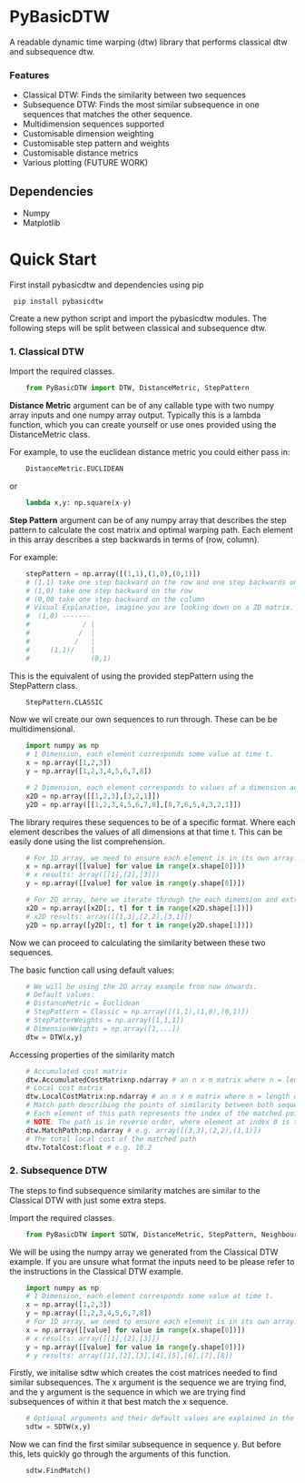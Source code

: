 # PyBasicDTW
A readable dynamic time warping (dtw) library that performs classical dtw and subsequence dtw.

### Features
- Classical DTW: Finds the similarity between two sequences
- Subsequence DTW: Finds the most similar subsequence in one sequences that matches the other sequence.
- Multidimension sequences supported
- Customisable dimension weighting
- Customisable step pattern and weights
- Customisable distance metrics
- Various plotting (FUTURE WORK)

## Dependencies
- Numpy
- Matplotlib

# Quick Start

First install pybasicdtw and dependencies using pip

```
 pip install pybasicdtw
```

Create a new python script and import the pybasicdtw modules. The following steps will be split between classical and subsequence dtw.

### 1. Classical DTW
Import the required classes.
``` python
    from PyBasicDTW import DTW, DistanceMetric, StepPattern
```
**Distance Metric** argument can be of any callable type with two numpy array inputs and one numpy array output. Typically this is a lambda function, which you can create yourself or use ones provided using the DistanceMetric class.

For example, to use the euclidean distance metric you could either pass in:
``` python
    DistanceMetric.EUCLIDEAN
```
or
``` python
    lambda x,y: np.square(x-y)
```

**Step Pattern** argument can be of any numpy array that describes the step pattern to calculate the cost matrix and optimal warping path. Each element in this array describes a step backwards in terms of (row, column).

For example:
``` python
    stepPattern = np.array([(1,1),(1,0),(0,1)])
    # (1,1) take one step backward on the row and one step backwards on the column
    # (1,0) take one step backward on the row
    # (0,00 take one step backward on the column
    # Visual Explanation, imagine you are looking down on a 2D matrix.
    #  (1,0) -------
    #             / |
    #            /  |
    #           /   |
    #     (1,1)/    |
    #               (0,1)
```
This is the equivalent of using the provided stepPattern using the StepPattern class.
``` python
    StepPattern.CLASSIC
```

Now we wil create our own sequences to run through. These can be be multidimensional.
``` python
    import numpy as np
    # 1 Dimension, each element corresponds some value at time t.
    x = np.array([1,2,3])
    y = np.array([1,2,3,4,5,6,7,8])

    # 2 Dimension, each element corresponds to values of a dimension across time t.
    x2D = np.array([[1,2,3],[3,2,1]])
    y2D = np.array([[1,2,3,4,5,6,7,8],[8,7,6,5,4,3,2,1]])
```
The library requires these sequences to be of a specific format. Where each element describes the values of all dimensions at that time t. This can be easily done using the list comprehension.

``` python
    # For 1D array, we need to ensure each element is in its own array.
    x = np.array([[value] for value in range(x.shape[0])])
    # x results: array([[1],[2],[3]])
    y = np.array([[value] for value in range(y.shape[0])])

    # For 2D array, here we iterate through the each dimension and extract the values that correspond to that time t.
    x2D = np.array([x2D[:, t] for t in range(x2D.shape[1])])
    # x2D results: array([[1,3],[2,2],[3,1]])
    y2D = np.array([y2D[:, t] for t in range(y2D.shape[1])])
```
Now we can proceed to calculating the similarity between these two sequences.

The basic function call using default values:
``` python
    # We will be using the 2D array example from now onwards.
    # Default values:
    # DistanceMetric = Euclidean
    # StepPattern = Classic = np.array([(1,1),(1,0),(0,1)])
    # StepPatterWeights = np.array([1,1,1])
    # DimensionWeights = np.array([1,...])
    dtw = DTW(x,y)
```

Accessing properties of the similarity match
``` python
    # Accumulated cost matrix
    dtw.AccumulatedCostMatrixnp.ndarray # an n x m matrix where n = length of x and m = length of y.
    # Local cost matrix
    dtw.LocalCostMatrix:np.ndarray # an n x m matrix where n = length of x and m = length of y.
    # Match path describing the points of similarity between both sequences.
    # Each element of this path represents the index of the matched points, (x,y) is the order of the indices for sequence x and y.
    # NOTE: The path is in reverse order, where element at index 0 is the end point.
    dtw.MatchPath:np.ndarray # e.g. array([(3,3),(2,2),(1,1)])
    # The total local cost of the matched path
    dtw.TotalCost:float # e.g. 10.2

```

### 2. Subsequence DTW 
The steps to find subsequence similarity matches are similar to the Classical DTW with just some extra steps.


Import the required classes.
``` python
    from PyBasicDTW import SDTW, DistanceMetric, StepPattern, NeighbourExclusion
```

We will be using the numpy array we generated from the Classical DTW example. If you are unsure what format the inputs need to be please refer to the instructions in the Classical DTW example.

``` python
    import numpy as np
    # 1 Dimension, each element corresponds some value at time t.
    x = np.array([1,2,3])
    y = np.array([1,2,3,4,5,6,7,8])
    # For 1D array, we need to ensure each element is in its own array.
    x = np.array([[value] for value in range(x.shape[0])])
    # x results: array([[1],[2],[3]])
    y = np.array([[value] for value in range(y.shape[0])])
    # y results: array([1],[2],[3],[4],[5],[6],[7],[8])
```

Firstly, we initalise sdtw which creates the cost matrices needed to find similar subsequences. The x argument is the sequence we are trying find, and the y argument is the sequence in which we are trying find subsequences of within it that best match the x sequence.
``` python
    # Optional arguments and their default values are explained in the Classical DTW example
    sdtw = SDTW(x,y)
```

Now we can find the first similar subsequence in sequence y. But before this, lets quickly go through the arguments of this function.


``` python
    sdtw.FindMatch()
```

